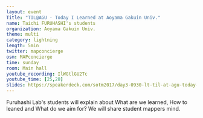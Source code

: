 ```yaml
---
layout: event
Title: "TIL@AGU - Today I Learned at Aoyama Gakuin Univ."
name: Taichi FURUHASHI's students
organization: Aoyama Gakuin Univ.
theme: multi
category: lightning
length: 5min
twitter: mapconcierge
osm: MAPconcierge
time: sunday
room: Main hall
youtube_recording: IlWGtlGU2Tc
youtube_time: [25,28]
slides: https://speakerdeck.com/sotm2017/day3-0930-lt-til-at-agu-today-i-learned-at-aoyama-gakuin-univ
---
```

Furuhashi Lab's students will explain about What are we learned, How to leaned and What do we aim for? We will share student mappers mind.
